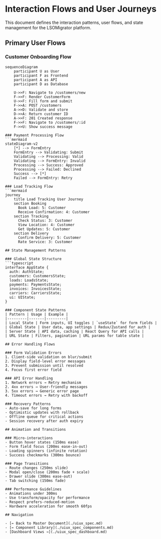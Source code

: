# Interaction Flows and User Journeys

This document defines the interaction patterns, user flows, and state management for the LSOMigrator platform.

## Primary User Flows

### Customer Onboarding Flow
```mermaid
sequenceDiagram
    participant U as User
    participant F as Frontend
    participant A as API
    participant D as Database

    U->>F: Navigate to /customers/new
    F->>F: Render CustomerForm
    U->>F: Fill form and submit
    F->>A: POST /customers
    A->>D: Validate and store
    D->>A: Return customer ID
    A->>F: 201 Created response
    F->>F: Navigate to /customers/:id
    F->>U: Show success message

### Payment Processing Flow
```mermaid
stateDiagram-v2
    [*] --> FormEntry
    FormEntry --> Validating: Submit
    Validating --> Processing: Valid
    Validating --> FormEntry: Invalid
    Processing --> Success: Approved
    Processing --> Failed: Declined
    Success --> [*]
    Failed --> FormEntry: Retry

### Load Tracking Flow
```mermaid
journey
    title Load Tracking User Journey
    section Booking
      Book Load: 5: Customer
      Receive Confirmation: 4: Customer
    section Tracking
      Check Status: 3: Customer
      View Location: 4: Customer
      Get Updates: 5: Customer
    section Delivery
      Confirm Delivery: 5: Customer
      Rate Service: 3: Customer

## State Management Patterns

### Global State Structure
```typescript
interface AppState {
  auth: AuthState;
  customers: CustomersState;
  loads: LoadsState;
  payments: PaymentsState;
  invoices: InvoicesState;
  carriers: CarriersState;
  ui: UIState;
}

### Component State Patterns
| Pattern | Usage | Example |
|---------|-------|---------|
| Local State | Form inputs, UI toggles | `useState` for form fields |
| Global State | User data, app settings | Redux/Zustand for auth |
| Server State | API data, caching | React Query for API calls |
| URL State | Filters, pagination | URL params for table state |

## Error Handling Flows

### Form Validation Errors
1. Client-side validation on blur/submit
2. Display field-level error messages
3. Prevent submission until resolved
4. Focus first error field

### API Error Handling
1. Network errors → Retry mechanism
2. 4xx errors → User-friendly messages
3. 5xx errors → Generic error page
4. Timeout errors → Retry with backoff

### Recovery Patterns
- Auto-save for long forms
- Optimistic updates with rollback
- Offline queue for critical actions
- Session recovery after auth expiry

## Animation and Transitions

### Micro-interactions
- Button hover states (150ms ease)
- Form field focus (200ms ease-in-out)
- Loading spinners (infinite rotation)
- Success checkmarks (300ms bounce)

### Page Transitions
- Route changes (250ms slide)
- Modal open/close (200ms fade + scale)
- Drawer slide (300ms ease-out)
- Tab switching (150ms fade)

### Performance Guidelines
- Animations under 300ms
- Use transform/opacity for performance
- Respect prefers-reduced-motion
- Hardware acceleration for smooth 60fps

## Navigation

- [← Back to Master Document](./uiux_spec.md)
- [← Component Library](./uiux_spec_components.md)
- [Dashboard Views →](./uiux_spec_dashboard.md)